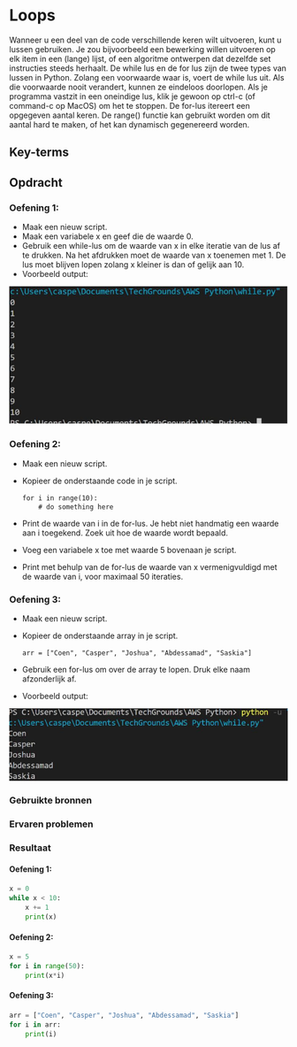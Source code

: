 # Loops
Wanneer u een deel van de code verschillende keren wilt uitvoeren, kunt u lussen gebruiken. Je zou bijvoorbeeld een bewerking willen uitvoeren op elk item in een (lange) lijst, of een algoritme ontwerpen dat dezelfde set instructies steeds herhaalt.
De while lus en de for lus zijn de twee types van lussen in Python.
Zolang een voorwaarde waar is, voert de while lus uit. Als die voorwaarde nooit verandert, kunnen ze eindeloos doorlopen. Als je programma vastzit in een oneindige lus, klik je gewoon op ctrl-c (of command-c op MacOS) om het te stoppen.
De for-lus itereert een opgegeven aantal keren. De range() functie kan gebruikt worden om dit aantal hard te maken, of het kan dynamisch gegenereerd worden.

## Key-terms

## Opdracht

### Oefening 1:
- Maak een nieuw script.
- Maak een variabele x en geef die de waarde 0.
- Gebruik een while-lus om de waarde van x in elke iteratie van de lus af te drukken. Na het afdrukken moet de waarde van x toenemen met 1. De lus moet blijven lopen zolang x kleiner is dan of gelijk aan 10.
- Voorbeeld output:

![py-example2](../00_includes/py-example2.JPG)

### Oefening 2:
- Maak een nieuw script.
- Kopieer de onderstaande code in je script.

      for i in range(10):
          # do something here
- Print de waarde van i in de for-lus. Je hebt niet handmatig een waarde aan i toegekend. Zoek uit hoe de waarde wordt bepaald.
- Voeg een variabele x toe met waarde 5 bovenaan je script.
- Print met behulp van de for-lus de waarde van x vermenigvuldigd met de waarde van i, voor maximaal 50 iteraties.

### Oefening 3:
- Maak een nieuw script.
- Kopieer de onderstaande array in je script.

      arr = ["Coen", "Casper", "Joshua", "Abdessamad", "Saskia"]
- Gebruik een for-lus om over de array te lopen. Druk elke naam afzonderlijk af.
- Voorbeeld output:

![py-example3](../00_includes/py-example3.JPG)
### Gebruikte bronnen

### Ervaren problemen

### Resultaat

#### Oefening 1:

```Python
x = 0
while x < 10:
    x += 1
    print(x)
```

#### Oefening 2:
```Python
x = 5
for i in range(50):
    print(x*i)
```

#### Oefening 3:
```Python
arr = ["Coen", "Casper", "Joshua", "Abdessamad", "Saskia"]
for i in arr:
    print(i)
```